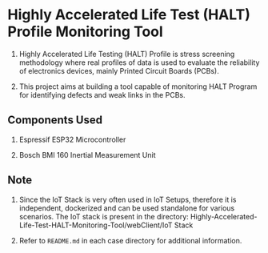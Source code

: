 # Highly Accelerated Life Test (HALT) Profile Monitoring Tool

1. Highly Accelerated Life Testing (HALT) Profile is stress screening methodology where real profiles of data is used to evaluate the reliability of electronics devices, mainly Printed Circuit Boards (PCBs).

2. This project aims at building a tool capable of monitoring HALT Program for identifying defects and weak links in the PCBs.



## Components Used

1. Espressif ESP32 Microcontroller

2. Bosch BMI 160 Inertial Measurement Unit

## Note

1. Since the IoT Stack is very often used in IoT Setups, therefore it is independent, dockerized and can be used standalone for various scenarios. The IoT stack is present in the directory: Highly-Accelerated-Life-Test-HALT-Monitoring-Tool/webClient/IoT Stack


2. Refer to `README.md` in each case directory for additional information.


